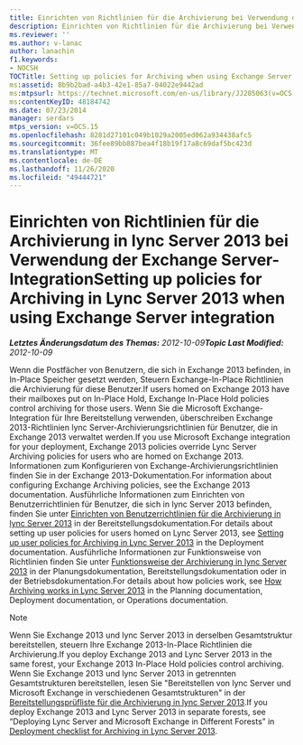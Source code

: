 ```yaml
---
title: Einrichten von Richtlinien für die Archivierung bei Verwendung der Exchange Server-Integration
description: Einrichten von Richtlinien für die Archivierung bei Verwendung der Exchange Server-Integration
ms.reviewer: ''
ms.author: v-lanac
author: lanachin
f1.keywords:
- NOCSH
TOCTitle: Setting up policies for Archiving when using Exchange Server integration
ms:assetid: 8b9b2bad-a4b3-42e1-85a7-04022e9442ad
ms:mtpsurl: https://technet.microsoft.com/en-us/library/JJ205063(v=OCS.15)
ms:contentKeyID: 48184742
ms.date: 07/23/2014
manager: serdars
mtps_version: v=OCS.15
ms.openlocfilehash: 8281d27101c049b1029a2005ed062a934438afc5
ms.sourcegitcommit: 36fee89bb887bea4f18b19f17a8c69daf5bc423d
ms.translationtype: MT
ms.contentlocale: de-DE
ms.lasthandoff: 11/26/2020
ms.locfileid: "49444721"
---
```

# <a name="setting-up-policies-for-archiving-in-lync-server-2013-when-using-exchange-server-integration"></a><span data-ttu-id="7910b-103">Einrichten von Richtlinien für die Archivierung in lync Server 2013 bei Verwendung der Exchange Server-Integration</span><span class="sxs-lookup"><span data-stu-id="7910b-103">Setting up policies for Archiving in Lync Server 2013 when using Exchange Server integration</span></span>

<div data-xmlns="http://www.w3.org/1999/xhtml">

<div class="topic" data-xmlns="http://www.w3.org/1999/xhtml" data-msxsl="urn:schemas-microsoft-com:xslt" data-cs="https://msdn.microsoft.com/">

<div data-asp="https://msdn2.microsoft.com/asp">



</div>

<div id="mainSection">

<div id="mainBody"><span data-ttu-id="7910b-104">

<span> </span></span><span class="sxs-lookup"><span data-stu-id="7910b-104">

<span> </span></span></span>

<span data-ttu-id="7910b-105">_**Letztes Änderungsdatum des Themas:** 2012-10-09_</span><span class="sxs-lookup"><span data-stu-id="7910b-105">_**Topic Last Modified:** 2012-10-09_</span></span>

<span data-ttu-id="7910b-106">Wenn die Postfächer von Benutzern, die sich in Exchange 2013 befinden, in In-Place Speicher gesetzt werden, Steuern Exchange-In-Place Richtlinien die Archivierung für diese Benutzer.</span><span class="sxs-lookup"><span data-stu-id="7910b-106">If users homed on Exchange 2013 have their mailboxes put on In-Place Hold, Exchange In-Place Hold policies control archiving for those users.</span></span> <span data-ttu-id="7910b-107">Wenn Sie die Microsoft Exchange-Integration für Ihre Bereitstellung verwenden, überschreiben Exchange 2013-Richtlinien lync Server-Archivierungsrichtlinien für Benutzer, die in Exchange 2013 verwaltet werden.</span><span class="sxs-lookup"><span data-stu-id="7910b-107">If you use Microsoft Exchange integration for your deployment, Exchange 2013 policies override Lync Server Archiving policies for users who are homed on Exchange 2013.</span></span> <span data-ttu-id="7910b-108">Informationen zum Konfigurieren von Exchange-Archivierungsrichtlinien finden Sie in der Exchange 2013-Dokumentation.</span><span class="sxs-lookup"><span data-stu-id="7910b-108">For information about configuring Exchange Archiving policies, see the Exchange 2013 documentation.</span></span> <span data-ttu-id="7910b-109">Ausführliche Informationen zum Einrichten von Benutzerrichtlinien für Benutzer, die sich in lync Server 2013 befinden, finden Sie unter [Einrichten von Benutzerrichtlinien für die Archivierung in lync Server 2013](lync-server-2013-setting-up-user-policies-for-archiving-in-lync-server.md) in der Bereitstellungsdokumentation.</span><span class="sxs-lookup"><span data-stu-id="7910b-109">For details about setting up user policies for users homed on Lync Server 2013, see [Setting up user policies for Archiving in Lync Server 2013](lync-server-2013-setting-up-user-policies-for-archiving-in-lync-server.md) in the Deployment documentation.</span></span> <span data-ttu-id="7910b-110">Ausführliche Informationen zur Funktionsweise von Richtlinien finden Sie unter [Funktionsweise der Archivierung in lync Server 2013](lync-server-2013-how-archiving-works.md) in der Planungsdokumentation, Bereitstellungsdokumentation oder in der Betriebsdokumentation.</span><span class="sxs-lookup"><span data-stu-id="7910b-110">For details about how policies work, see [How Archiving works in Lync Server 2013](lync-server-2013-how-archiving-works.md) in the Planning documentation, Deployment documentation, or Operations documentation.</span></span>

<div>


> [!NOTE]
> <span data-ttu-id="7910b-111">Wenn Sie Exchange 2013 und lync Server 2013 in derselben Gesamtstruktur bereitstellen, steuern Ihre Exchange 2013-In-Place Richtlinien die Archivierung.</span><span class="sxs-lookup"><span data-stu-id="7910b-111">If you deploy Exchange 2013 and Lync Server 2013 in the same forest, your Exchange 2013 In-Place Hold policies control archiving.</span></span> <span data-ttu-id="7910b-112">Wenn Sie Exchange 2013 und lync Server 2013 in getrennten Gesamtstrukturen bereitstellen, lesen Sie "Bereitstellen von lync Server und Microsoft Exchange in verschiedenen Gesamtstrukturen" in der <A href="lync-server-2013-deployment-checklist-for-archiving.md">Bereitstellungsprüfliste für die Archivierung in lync Server 2013</A>.</span><span class="sxs-lookup"><span data-stu-id="7910b-112">If you deploy Exchange 2013 and Lync Server 2013 in separate forests, see “Deploying Lync Server and Microsoft Exchange in Different Forests” in <A href="lync-server-2013-deployment-checklist-for-archiving.md">Deployment checklist for Archiving in Lync Server 2013</A>.</span></span>



<span data-ttu-id="7910b-113"></div>

</div>

<span> </span>

</div>

</div>

</span><span class="sxs-lookup"><span data-stu-id="7910b-113"></div>

</div>

<span> </span>

</div>

</div>

</span></span></div>

